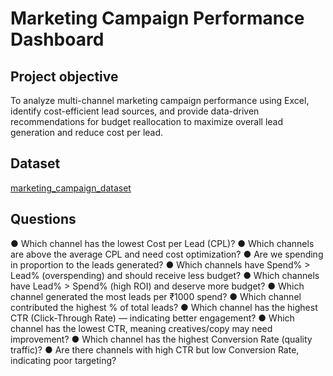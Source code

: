 # Marketing Campaign Performance Dashboard
## Project objective 
To analyze multi-channel marketing campaign performance using Excel, identify cost-efficient lead sources, and provide data-driven recommendations for budget reallocation to maximize overall lead generation and reduce cost per lead.
## Dataset
<a href="https://github.com/Sandrasunil08/Excel-dashboard/blob/main/marketing_campaign_dataset.csv.zip">marketing_campaign_dataset</a>
## Questions
●	Which channel has the lowest Cost per Lead (CPL)?
●	 Which channels are above the average CPL and need cost optimization?
●	Are we spending in proportion to the leads generated?
●	Which channels have Spend% > Lead% (overspending) and should receive less budget?
●	Which channels have Lead% > Spend% (high ROI) and deserve more budget?
●	Which channel generated the most leads per ₹1000 spend?
●	Which channel contributed the highest % of total leads?
●	Which channel has the highest CTR (Click-Through Rate) — indicating better engagement?
●	Which channel has the lowest CTR, meaning creatives/copy may need improvement?
●	Which channel has the highest Conversion Rate (quality traffic)?
●	Are there channels with high CTR but low Conversion Rate, indicating poor targeting?


 
